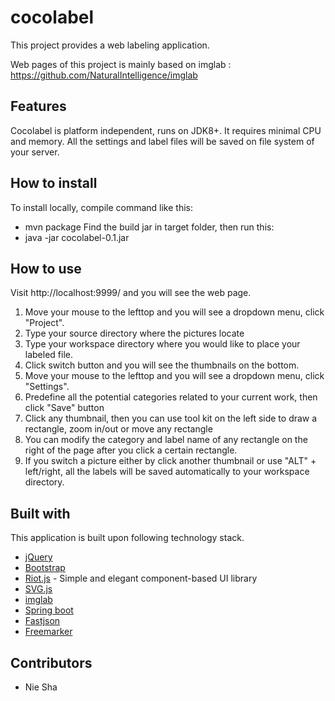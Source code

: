 # cocolabel
This project provides a web labeling application.

Web pages of this project is mainly based on imglab : https://github.com/NaturalIntelligence/imglab



## Features

Cocolabel is platform independent, runs on JDK8+. It requires minimal CPU and memory.
All the settings and label files will be saved on file system of your server.


## How to install

To install locally, compile command like this:
* mvn package
Find the build jar in target folder, then run this:
* java -jar cocolabel-0.1.jar


## How to use
Visit http://localhost:9999/ and you will see the web page.
1. Move your mouse to the lefttop and you will see a dropdown menu, click "Project".
2. Type your source directory where the pictures locate
3. Type your workspace directory where you would like to place your labeled file.
4. Click switch button and you will see the thumbnails on the bottom.
5. Move your mouse to the lefttop and you will see a dropdown menu, click "Settings".
6. Predefine all the potential categories related to your current work, then click "Save" button
7. Click any thumbnail, then you can use tool kit on the left side to draw a rectangle, zoom in/out or move any rectangle
8. You can modify the category and label name of any rectangle on the right of the page after you click a certain rectangle.
9. If you switch a picture either by click another thumbnail or use "ALT" + left/right, all the labels will be saved automatically to your workspace directory.

## Built with

This application is built upon following technology stack.

* [jQuery](https://jquery.com)
* [Bootstrap](https://getbootstrap.com)
* [Riot.js](https://github.com/riot/riot) - Simple and elegant component-based UI library
* [SVG.js](http://svgjs.com)
* [imglab](https://github.com/NaturalIntelligence/imglab)
* [Spring boot](https://github.com/spring-projects/spring-boot)
* [Fastjson](https://github.com/alibaba/fastjson)
* [Freemarker](https://github.com/apache/freemarker)


## Contributors

* Nie Sha
